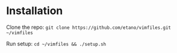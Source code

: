 Installation
============

Clone the repo:
`git clone https://github.com/etano/vimfiles.git ~/vimfiles`

Run setup:
`cd ~/vimfiles && ./setup.sh`
